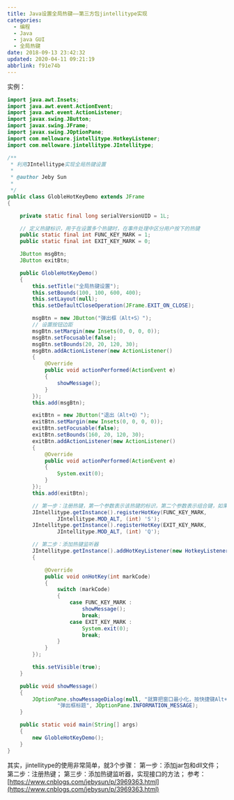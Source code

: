 ```yaml
---
title: Java设置全局热键——第三方包jintellitype实现
categories: 
  - 编程
  - Java
  - java GUI
  - 全局热键
date: 2018-09-13 23:42:32
updated: 2020-04-11 09:21:19
abbrlink: f91e74b
---
```

<div id='my_toc'></div>
<style>.header_1{margin-left: 1em;}.header_2{margin-left: 2em;}.header_3{margin-left: 3em;}.header_4{margin-left: 4em;}.header_5{margin-left: 5em;}.header_6{margin-left: 6em;}</style>
<!--more-->
<script>if (navigator.platform.search('arm')==-1){document.getElementById('my_toc').style.display = 'none';}var e,p = document.getElementsByTagName('p');while (p.length>0) {e = p[0];e.parentElement.removeChild(e);}</script>

<!--end-->
实例：
```java
import java.awt.Insets;
import java.awt.event.ActionEvent;
import java.awt.event.ActionListener;
import javax.swing.JButton;
import javax.swing.JFrame;
import javax.swing.JOptionPane;
import com.melloware.jintellitype.HotkeyListener;
import com.melloware.jintellitype.JIntellitype;

/**
 * 利用JIntellitype实现全局热键设置
 * 
 * @author Jeby Sun
 *
 */
public class GlobleHotKeyDemo extends JFrame
{

    private static final long serialVersionUID = 1L;

    // 定义热键标识，用于在设置多个热键时，在事件处理中区分用户按下的热键
    public static final int FUNC_KEY_MARK = 1;
    public static final int EXIT_KEY_MARK = 0;

    JButton msgBtn;
    JButton exitBtn;

    public GlobleHotKeyDemo()
    {
        this.setTitle("全局热键设置");
        this.setBounds(100, 100, 600, 400);
        this.setLayout(null);
        this.setDefaultCloseOperation(JFrame.EXIT_ON_CLOSE);

        msgBtn = new JButton("弹出框（Alt+S）");
        // 设置按钮边距
        msgBtn.setMargin(new Insets(0, 0, 0, 0));
        msgBtn.setFocusable(false);
        msgBtn.setBounds(20, 20, 120, 30);
        msgBtn.addActionListener(new ActionListener()
        {
            @Override
            public void actionPerformed(ActionEvent e)
            {
                showMessage();
            }
        });
        this.add(msgBtn);

        exitBtn = new JButton("退出（Alt+Q）");
        exitBtn.setMargin(new Insets(0, 0, 0, 0));
        exitBtn.setFocusable(false);
        exitBtn.setBounds(160, 20, 120, 30);
        exitBtn.addActionListener(new ActionListener()
        {
            @Override
            public void actionPerformed(ActionEvent e)
            {
                System.exit(0);
            }
        });
        this.add(exitBtn);

        // 第一步：注册热键，第一个参数表示该热键的标识，第二个参数表示组合键，如果没有则为0，第三个参数为定义的主要热键
        JIntellitype.getInstance().registerHotKey(FUNC_KEY_MARK,
                JIntellitype.MOD_ALT, (int) 'S');
        JIntellitype.getInstance().registerHotKey(EXIT_KEY_MARK,
                JIntellitype.MOD_ALT, (int) 'Q');

        // 第二步：添加热键监听器
        JIntellitype.getInstance().addHotKeyListener(new HotkeyListener()
        {

            @Override
            public void onHotKey(int markCode)
            {
                switch (markCode)
                {
                    case FUNC_KEY_MARK :
                        showMessage();
                        break;
                    case EXIT_KEY_MARK :
                        System.exit(0);
                        break;
                }
            }
        });

        this.setVisible(true);
    }

    public void showMessage()
    {
        JOptionPane.showMessageDialog(null, "就算把窗口最小化，按快捷键Alt+S也可以弹出提示框哦！",
                "弹出框标题", JOptionPane.INFORMATION_MESSAGE);
    }

    public static void main(String[] args)
    {
        new GlobleHotKeyDemo();
    }
}
```
其实，jintellitype的使用非常简单，就3个步骤：
第一步：添加jar包和dll文件；
第二步：注册热键；
第三步：添加热键监听器，实现接口的方法；
参考：[https://www.cnblogs.com/jebysun/p/3969363.html](https://www.cnblogs.com/jebysun/p/3969363.html)
